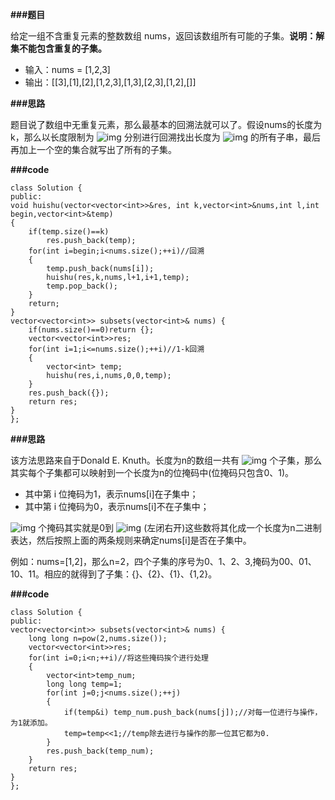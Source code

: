 **###题目**

给定一组不含重复元素的整数数组 nums，返回该数组所有可能的子集。**说明：解集不能包含重复的子集。**

- 输入：nums = [1,2,3]
- 输出：[[3],[1],[2],[1,2,3],[1,3],[2,3],[1,2],[]]

**###思路**

题目说了数组中无重复元素，那么最基本的回溯法就可以了。假设nums的长度为k，那么以长度限制为 ![img](https://mmbiz.qpic.cn/mmbiz_svg/bj9JGugn6UeichWGHZwfNPoib4fAl3rFObqExiaP8GNmVTRic3x1hknrqt7b6r4LcdlmFVvYqP01YA78B0uUEAk5RA5cibRvhwicHx/640?wx_fmt=svg&tp=webp&wxfrom=5&wx_lazy=1&wx_co=1) 分别进行回溯找出长度为 ![img](https://mmbiz.qpic.cn/mmbiz_svg/bj9JGugn6UeichWGHZwfNPoib4fAl3rFObqExiaP8GNmVTRic3x1hknrqt7b6r4LcdlmFVvYqP01YA78B0uUEAk5RA5cibRvhwicHx/640?wx_fmt=svg&tp=webp&wxfrom=5&wx_lazy=1&wx_co=1) 的所有子串，最后再加上一个空的集合就写出了所有的子集。

**###code**

```
class Solution {
public:
void huishu(vector<vector<int>>&res, int k,vector<int>&nums,int l,int begin,vector<int>&temp)
{
    if(temp.size()==k)
        res.push_back(temp);
    for(int i=begin;i<nums.size();++i)//回溯
    {
        temp.push_back(nums[i]);
        huishu(res,k,nums,l+1,i+1,temp);
        temp.pop_back();
    }
    return;
}
vector<vector<int>> subsets(vector<int>& nums) {
    if(nums.size()==0)return {};
    vector<vector<int>>res;
    for(int i=1;i<=nums.size();++i)//1-k回溯
    {
        vector<int> temp;
        huishu(res,i,nums,0,0,temp);
    }
    res.push_back({});
    return res;
}
};
```

**###思路**

该方法思路来自于Donald E. Knuth。长度为n的数组一共有 ![img](https://mmbiz.qpic.cn/mmbiz_svg/bj9JGugn6UeichWGHZwfNPoib4fAl3rFObPZK53gRA31j8hiaPGiaGmwcWwhKWaxUDJlHnYibeho5jaL5JyQhCDRKE7ZicqXcqzPDia/640?wx_fmt=svg&tp=webp&wxfrom=5&wx_lazy=1&wx_co=1) 个子集，那么其实每个子集都可以映射到一个长度为n的位掩码中(位掩码只包含0、1)。

- 其中第 i 位掩码为1，表示nums[i]在子集中；
- 其中第 i 位掩码为0，表示nums[i]不在子集中；

![img](https://mmbiz.qpic.cn/mmbiz_svg/bj9JGugn6UeichWGHZwfNPoib4fAl3rFObPZK53gRA31j8hiaPGiaGmwcWwhKWaxUDJlHnYibeho5jaL5JyQhCDRKE7ZicqXcqzPDia/640?wx_fmt=svg&tp=webp&wxfrom=5&wx_lazy=1&wx_co=1) 个掩码其实就是0到 ![img](https://mmbiz.qpic.cn/mmbiz_svg/bj9JGugn6UeichWGHZwfNPoib4fAl3rFObPZK53gRA31j8hiaPGiaGmwcWwhKWaxUDJlHnYibeho5jaL5JyQhCDRKE7ZicqXcqzPDia/640?wx_fmt=svg&tp=webp&wxfrom=5&wx_lazy=1&wx_co=1) (左闭右开)这些数将其化成一个长度为n二进制表达，然后按照上面的两条规则来确定nums[i]是否在子集中。

例如：nums=[1,2]，那么n=2，四个子集的序号为0、1、2、3,掩码为00、01、10、11。相应的就得到了子集：{}、{2}、{1}、{1,2}。

**###code**

```
class Solution {
public:
vector<vector<int>> subsets(vector<int>& nums) {
    long long n=pow(2,nums.size());
    vector<vector<int>>res;
    for(int i=0;i<n;++i)//将这些掩码挨个进行处理
    {
        vector<int>temp_num;
        long long temp=1;
        for(int j=0;j<nums.size();++j)
        {
            if(temp&i) temp_num.push_back(nums[j]);//对每一位进行与操作，为1就添加。
            temp=temp<<1;//temp除去进行与操作的那一位其它都为0.
        }
        res.push_back(temp_num);
    }
    return res;
}
};
```

